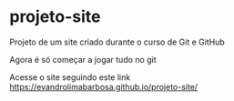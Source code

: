 # projeto-site
 Projeto de um site criado durante o curso de Git e GitHub

 Agora é só começar a jogar tudo no git

Acesse o site seguindo este link https://evandrolimabarbosa.github.io/projeto-site/
